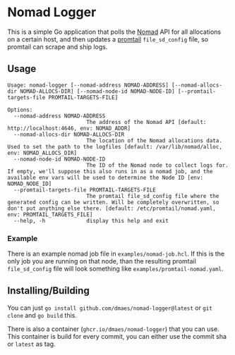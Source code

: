 # Nomad Logger

This is a simple Go application that polls the [Nomad](https://www.nomadproject.io/) API for all allocations on a certain host,
and then updates a [promtail](https://grafana.com/docs/loki/latest/clients/promtail/) `file_sd_config` file,
so promtail can scrape and ship logs.


## Usage

```
Usage: nomad-logger [--nomad-address NOMAD-ADDRESS] [--nomad-allocs-dir NOMAD-ALLOCS-DIR] [--nomad-node-id NOMAD-NODE-ID] [--promtail-targets-file PROMTAIL-TARGETS-FILE]

Options:
  --nomad-address NOMAD-ADDRESS
                         The address of the Nomad API [default: http://localhost:4646, env: NOMAD_ADDR]
  --nomad-allocs-dir NOMAD-ALLOCS-DIR
                         The location of the Nomad allocations data. Used to set the path to the logfiles [default: /var/lib/nomad/alloc, env: NOMAD_ALLOCS_DIR]
  --nomad-node-id NOMAD-NODE-ID
                         The ID of the Nomad node to collect logs for. If empty, we'll suppose this also runs in as a nomad job, and the available env vars will be used to determine the Node ID [env: NOMAD_NODE_ID]
  --promtail-targets-file PROMTAIL-TARGETS-FILE
                         The promtail file_sd_config file where the generated config can be written. Will be completely overwritten, so don't put anything else there. [default: /etc/promtail/nomad.yaml, env: PROMTAIL_TARGETS_FILE]
  --help, -h             display this help and exit
```


### Example

There is an example nomad job file in `examples/nomad-job.hcl`.
If this is the only job you are running on that node,
than the resulting promtail `file_sd_config` file will look something like `examples/promtail-nomad.yaml`.


## Installing/Building

You can just `go install github.com/dmaes/nomad-logger@latest` or `git clone` and `go build` this.

There is also a container (`ghcr.io/dmaes/nomad-logger`) that you can use.
This container is build for every commit, you can either use the commit sha or `latest` as tag.
